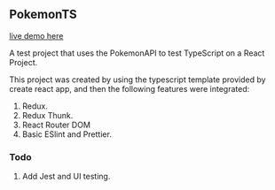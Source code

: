 ## PokemonTS

[live demo here](https://fathomless-falls-99047.herokuapp.com/)

A test project that uses the PokemonAPI to test TypeScript on a React Project.

This project was created by using the typescript template provided
by create react app, and then the following features were integrated:

1. Redux.
2. Redux Thunk.
3. React Router DOM
4. Basic ESlint and Prettier.

### Todo

1. Add Jest and UI testing.

